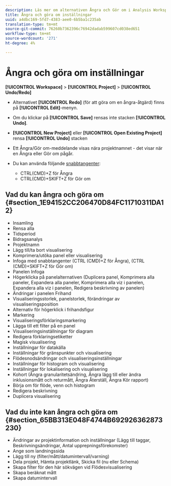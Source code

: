 ```yaml
---
description: Läs mer om alternativen Ångra och Gör om i Analysis Workspace.
title: Ångra och göra om inställningar
uuid: a4dbc169-5fd7-4383-aee0-6b5ba1c235ab
translation-type: tm+mt
source-git-commit: 76260b7362396c76942dadab599607cd038ed651
workflow-type: tm+mt
source-wordcount: '271'
ht-degree: 4%

---
```



# Ångra och göra om inställningar

**[!UICONTROL Workspace]** > **[!UICONTROL Project]** > **[!UICONTROL Undo/Redo]**

* Alternativet **[!UICONTROL Redo]** (för att göra om en ångra-åtgärd) finns på **[!UICONTROL Edit]**-menyn.

* Om du klickar på **[!UICONTROL Save]** rensas inte stacken **[!UICONTROL Undo]**.

* **[!UICONTROL New Project]** eller  **[!UICONTROL Open Existing Project]** rensa  **[!UICONTROL Undo]** stacken

* Ett Ångra/Gör om-meddelande visas nära projektnamnet - det visar när en Ångra eller Gör om pågår.
* Du kan använda följande [snabbtangenter](/help/analyze/analysis-workspace/build-workspace-project/fa-shortcut-keys.md):

   * CTRL(CMD)+Z för Ångra
   * CTRL(CMD)+SKIFT+Z för Gör om

## Vad du kan ångra och göra om {#section_1E94152CC206470D84FC11710311DA12}

* Insamling
* Rensa alla
* Tidsperiod
* Bidragsanalys
* Projektnamn
* Lägg till/ta bort visualisering
* Komprimera/utöka panel eller visualisering
* Infoga med snabbtangenter (CTRL (CMD)+Z för Ångra), (CTRL (CMD)+SKIFT+Z för Gör om)
* Panelen Infoga
* Högerklicka på panelalternativen (Duplicera panel, Komprimera alla paneler, Expandera alla paneler, Komprimera alla viz i panelen, Expandera alla viz i panelen, Redigera beskrivning av panelen)
* Ändringar i panelen Frihand
* Visualiseringsstorlek, panelstorlek, förändringar av visualiseringsposition
* Alternativ för högerklick i frihandsfigur
* Markering
* Visualiseringsförklaringsmarkering
* Lägga till ett filter på en panel
* Visualiseringsinställningar för diagram
* Redigera förklaringsetiketter
* Magisk visualisering
* Inställningar för datakälla
* Inställningar för gränspunkter och visualisering
* Flödesnodsändringar och visualiseringsinställningar
* Inställningar för histogram och visualisering
* Inställningar för lokalisering och visualisering
* Kohort (Ångra granularitetsändring, Ångra lägg till eller ändra inklusionsmått och returmått, Ångra Återställ, Ångra Kör rapport)
* Börja om för flöde, venn och histogram
* Redigera beskrivning
* Duplicera visualisering

## Vad du inte kan ångra och göra om {#section_65BB313E048F4744B692926362873230}

* Ändringar av projektinformation och inställningar (Lägg till taggar, Beskrivningsändringar, Antal upprepningsförekomster)
* Ange som landningssida
* Lägg till ny (filter/mått/datumintervall/varning)
* Dela projekt, Hämta projektlänk, Skicka fil (nu eller Schema)
* Skapa filter för den här sökvägen vid Flödesvisualisering
* Skapa beräknat mått
* Skapa datumintervall

